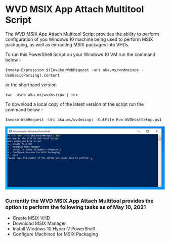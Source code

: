 # WVD MSIX App Attach Multitool Script

The WVD MSIX App Attach Multitool Script provides the ability to perform configuration of you Windows 10 machine being used to perform MSIX packaging, as well as extracting MSIX packages into VHDs.

To run this PowerShell Script on your Windows 10 VM run the command below -

`Invoke-Expression $(Invoke-WebRequest -uri aka.ms/wvdmsixps -UseBasicParsing).Content`
 
or the shorthand version 

`iwr -useb aka.ms/wvdmsixps | iex`

To download a local copy of the latest version of the script run the command below -

 `Invoke-WebRequest -Uri aka.ms/wvdmsixps -OutFile Run-WVDHostSetup.ps1`

![PowerShell Screenshot](/images/wvdmsixpsscreenshot01.png)


### Currently the WVD MSIX App Attach Multitool provides the option to perform the following tasks as of May 10, 2021

- Create MSIX VHD
- Download MSIX Manager 
- Install Windows 10 Hyper-V PowerShell
- Configure Machined for MSIX Packaging
